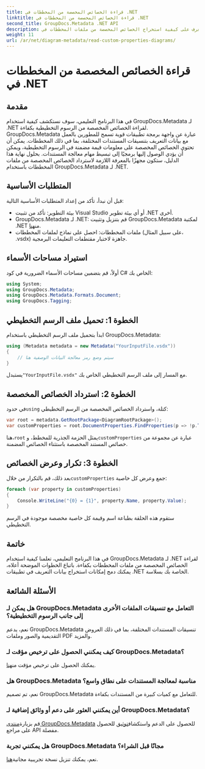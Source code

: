 ```yaml
---
title: قراءة الخصائص المخصصة من المخططات في .NET
linktitle: قراءة الخصائص المخصصة من المخططات في .NET
second_title: GroupDocs.Metadata .NET API
description: تعرف على كيفية استخراج الخصائص المخصصة من ملفات المخططات في .NET باستخدام GroupDocs.Metadata. دليل سهل خطوة بخطوة للمطورين.
weight: 11
url: /ar/net/diagram-metadata/read-custom-properties-diagrams/
---
```


# قراءة الخصائص المخصصة من المخططات في .NET

## مقدمة
في هذا البرنامج التعليمي، سوف نستكشف كيفية استخدام GroupDocs.Metadata لـ .NET لقراءة الخصائص المخصصة من الرسوم التخطيطية بكفاءة. GroupDocs.Metadata عبارة عن واجهة برمجة تطبيقات قوية تسمح للمطورين بالعمل مع بيانات التعريف بتنسيقات المستندات المختلفة، بما في ذلك المخططات. يمكن أن تحتوي الخصائص المخصصة على معلومات قيمة مضمنة في الرسوم التخطيطية، ويمكن أن يؤدي الوصول إليها برمجيًا إلى تبسيط مهام معالجة المستندات. بحلول نهاية هذا الدليل، ستكون مجهزًا بالمعرفة اللازمة لاسترداد الخصائص المخصصة من ملفات المخططات باستخدام GroupDocs.Metadata لـ .NET.
## المتطلبات الأساسية
قبل أن نبدأ، تأكد من إعداد المتطلبات الأساسية التالية:
- بيئة التطوير: تأكد من تثبيت Visual Studio أو أي بيئة تطوير .NET أخرى.
-  GroupDocs.Metadata لـ .NET: قم بتنزيل وتثبيت GroupDocs.Metadata لمكتبة .NET من[هنا](https://releases.groupdocs.com/metadata/net/).
- ملفات المخططات: احصل على نماذج لملفات المخططات (على سبيل المثال، .vsdx) جاهزة لاختبار مقتطفات التعليمات البرمجية.

## استيراد مساحات الأسماء
أولاً، قم بتضمين مساحات الأسماء الضرورية في كود C# الخاص بك:
```csharp
using System;
using GroupDocs.Metadata;
using GroupDocs.Metadata.Formats.Document;
using GroupDocs.Tagging;
```
## الخطوة 1: تحميل ملف الرسم التخطيطي
ابدأ بتحميل ملف الرسم التخطيطي باستخدام GroupDocs.Metadata:
```csharp
using (Metadata metadata = new Metadata("YourInputFile.vsdx"))
{
    // سيتم وضع رمز معالجة البيانات الوصفية هنا
}
```
 يستبدل`"YourInputFile.vsdx"` مع المسار إلى ملف الرسم التخطيطي الخاص بك.
## الخطوة 2: استرداد الخصائص المخصصة
 في حدود`using` كتلة، واسترداد الخصائص المخصصة من الرسم التخطيطي:
```csharp
var root = metadata.GetRootPackage<DiagramRootPackage>();
var customProperties = root.DocumentProperties.FindProperties(p => !p.Tags.Contains(Tags.Document.BuiltIn));
```
 هنا،`root` يمثل الحزمة الجذرية للمخطط، و`customProperties` عبارة عن مجموعة من خصائص المستند المخصصة باستثناء الخصائص المضمنة.
## الخطوة 3: تكرار وعرض الخصائص
 بعد ذلك، قم بالتكرار من خلال`customProperties` جمع وعرض كل خاصية:
```csharp
foreach (var property in customProperties)
{
    Console.WriteLine("{0} = {1}", property.Name, property.Value);
}
```
ستقوم هذه الحلقة بطباعة اسم وقيمة كل خاصية مخصصة موجودة في الرسم التخطيطي.

## خاتمة
في هذا البرنامج التعليمي، تعلمنا كيفية استخدام GroupDocs.Metadata لـ .NET لقراءة الخصائص المخصصة من ملفات المخططات بكفاءة. باتباع الخطوات الموضحة أعلاه، يمكنك دمج إمكانات استخراج بيانات التعريف في تطبيقات .NET الخاصة بك بسلاسة.

## الأسئلة الشائعة
### هل يمكن لـ GroupDocs.Metadata التعامل مع تنسيقات الملفات الأخرى إلى جانب الرسوم التخطيطية؟
نعم، يدعم GroupDocs.Metadata تنسيقات المستندات المختلفة، بما في ذلك العروض التقديمية والصور وملفات PDF والمزيد.
### كيف يمكنني الحصول على ترخيص مؤقت لـ GroupDocs.Metadata؟
 يمكنك الحصول على ترخيص مؤقت من[هنا](https://purchase.groupdocs.com/temporary-license/).
### هل GroupDocs.Metadata مناسبة لمعالجة المستندات على نطاق واسع؟
نعم، تم تصميم GroupDocs.Metadata للتعامل مع كميات كبيرة من المستندات بكفاءة.
### أين يمكنني العثور على دعم أو وثائق إضافية لـ GroupDocs.Metadata؟
 قم بزيارة[منتدى GroupDocs.Metadata](https://forum.groupdocs.com/c/metadata/14) للحصول على الدعم واستكشاف[توثيق](https://tutorials.groupdocs.com/metadata/net/) للحصول على مراجع API مفصلة.
### هل يمكنني تجربة GroupDocs.Metadata مجانًا قبل الشراء؟
 نعم، يمكنك تنزيل نسخة تجريبية مجانية[هنا](https://releases.groupdocs.com/).